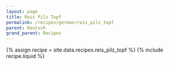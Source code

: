 ```yaml
---
layout: page
title: Reis Pilz Topf
permalink: /recipes/german/reis_pilz_topf
parent: Deutsch
grand_parent: Recipes
---
```

{% assign recipe = site.data.recipes.reis_pilz_topf %}
{% include recipe.liquid %}